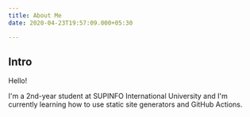 ```yaml
---
title: About Me
date: 2020-04-23T19:57:09.000+05:30

---
```

## Intro

Hello!

I'm a 2nd-year student at SUPINFO International University and I'm currently learning how to use static site generators and GitHub Actions.
